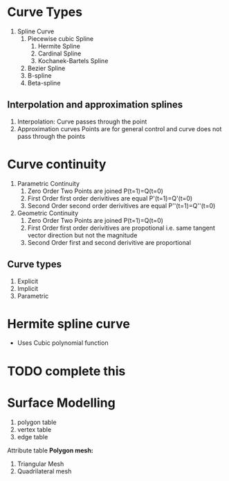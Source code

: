 # Curve Types
1. Spline Curve
	1. Piecewise cubic Spline
		1. Hermite Spline
		2. Cardinal Spline
		3. Kochanek-Bartels Spline
	2. Bezier Spline
	3. B-spline
	4. Beta-spline
## Interpolation and approximation splines
1. Interpolation:
	Curve passes through the point
2. Approximation curves
	Points are for general control and curve does not pass through the points
# Curve continuity
1. Parametric Continuity
	1. Zero Order
		Two Points are joined
		P(t=1)=Q(t=0)
	2. First Order
		first order derivitives are equal
		P'(t=1)=Q'(t=0)
	3. Second Order
		second order derivitives are equal
		P''(t=1)=Q''(t=0)
2. Geometric Continuity
	1. Zero Order
		Two Points are joined
		P(t=1)=Q(t=0)
	2. First Order
		first order derivitives are propotional
		i.e. same tangent vector direction but not the magnitude
	3. Second Order
		first and second derivitive are proportional
## Curve types
1. Explicit
2. Implicit
3. Parametric

# Hermite spline curve
- Uses Cubic polynomial function
# TODO complete this



# Surface Modelling
1. polygon table
2. vertex table
3. edge table

Attribute table
**Polygon mesh:**
1. Triangular Mesh
2. Quadrilateral mesh
